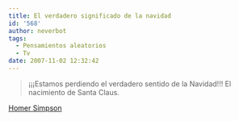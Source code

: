 ```yaml
---
title: El verdadero significado de la navidad
id: '568'
author: neverbot
tags:
  - Pensamientos aleatorios
  - Tv
date: 2007-11-02 12:32:42
---
```


> ¡¡¡Estamos perdiendo el verdadero sentido de la Navidad!!! El nacimiento de Santa Claus.

[Homer Simpson](http://en.wikipedia.org/wiki/Homer_Simpson)